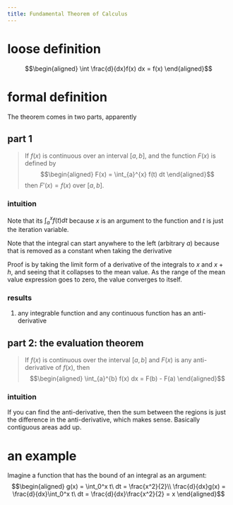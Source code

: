```yaml
---
title: Fundamental Theorem of Calculus
---
```


# loose definition

$$\begin{aligned}
  \int \frac{d}{dx}f(x) dx = f(x)
  \end{aligned}$$

# formal definition

The theorem comes in two parts, apparently

## part 1

> If $f(x)$ is continuous over an interval $[a, b]$, and the function
> $F(x)$ is defined by $$\begin{aligned}
> F(x) = \int_{a}^{x} f(t) dt
> \end{aligned}$$ then $F'(x) = f(x)$ over $[a, b]$.

### intuition

Note that its $\int_{a}^{x} f(t) dt$ because $x$ is an argument to the
function and $t$ is just the iteration variable.

Note that the integral can start anywhere to the left (arbitrary $a$)
because that is removed as a constant when taking the derivative

Proof is by taking the limit form of a derivative of the integrals to
$x$ and $x+h$, and seeing that it collapses to the mean value. As the
range of the mean value expression goes to zero, the value converges to
itself.

### results

1.  any integrable function and any continuous function has an
    anti-derivative

## part 2: the evaluation theorem

> If $f(x)$ is continuous over the interval $[a, b]$ and $F(x)$ is any
> anti-derivative of $f(x)$, then $$\begin{aligned}
> \int_{a}^{b} f(x) dx = F(b) - F(a)
> \end{aligned}$$

### intuition

If you can find the anti-derivative, then the sum between the regions is
just the difference in the anti-derivative, which makes sense. Basically
contiguous areas add up.

# an example

Imagine a function that has the bound of an integral as an argument:
$$\begin{aligned}
  g(x) = \int_0^x t\ dt = \frac{x^2}{2}\\
  \frac{d}{dx}g(x) = \frac{d}{dx}\int_0^x t\ dt = \frac{d}{dx}\frac{x^2}{2} = x
  \end{aligned}$$
